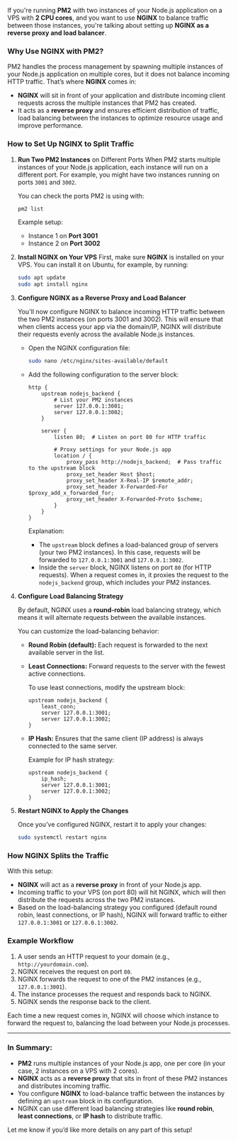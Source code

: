 If you're running **PM2** with two instances of your Node.js application on a VPS with **2 CPU cores**, and you want to use **NGINX** to balance traffic between those instances, you're talking about setting up **NGINX as a reverse proxy and load balancer**.

### Why Use NGINX with PM2?

PM2 handles the process management by spawning multiple instances of your Node.js application on multiple cores, but it does not balance incoming HTTP traffic. That’s where **NGINX** comes in:
- **NGINX** will sit in front of your application and distribute incoming client requests across the multiple instances that PM2 has created.
- It acts as a **reverse proxy** and ensures efficient distribution of traffic, load balancing between the instances to optimize resource usage and improve performance.

### How to Set Up NGINX to Split Traffic

1. **Run Two PM2 Instances** on Different Ports
   When PM2 starts multiple instances of your Node.js application, each instance will run on a different port. For example, you might have two instances running on ports `3001` and `3002`.

   You can check the ports PM2 is using with:

   ```bash
   pm2 list
   ```

   Example setup:
   - Instance 1 on **Port 3001**
   - Instance 2 on **Port 3002**

2. **Install NGINX on Your VPS**
   First, make sure **NGINX** is installed on your VPS. You can install it on Ubuntu, for example, by running:

   ```bash
   sudo apt update
   sudo apt install nginx
   ```

3. **Configure NGINX as a Reverse Proxy and Load Balancer**

   You'll now configure NGINX to balance incoming HTTP traffic between the two PM2 instances (on ports 3001 and 3002). This will ensure that when clients access your app via the domain/IP, NGINX will distribute their requests evenly across the available Node.js instances.

   - Open the NGINX configuration file:

     ```bash
     sudo nano /etc/nginx/sites-available/default
     ```

   - Add the following configuration to the server block:

     ```nginx
     http {
         upstream nodejs_backend {
             # List your PM2 instances
             server 127.0.0.1:3001;
             server 127.0.0.1:3002;
         }

         server {
             listen 80;  # Listen on port 80 for HTTP traffic

             # Proxy settings for your Node.js app
             location / {
                 proxy_pass http://nodejs_backend;  # Pass traffic to the upstream block
                 proxy_set_header Host $host;
                 proxy_set_header X-Real-IP $remote_addr;
                 proxy_set_header X-Forwarded-For $proxy_add_x_forwarded_for;
                 proxy_set_header X-Forwarded-Proto $scheme;
             }
         }
     }
     ```

     Explanation:
     - The `upstream` block defines a load-balanced group of servers (your two PM2 instances). In this case, requests will be forwarded to `127.0.0.1:3001` and `127.0.0.1:3002`.
     - Inside the `server` block, NGINX listens on port `80` (for HTTP requests). When a request comes in, it proxies the request to the `nodejs_backend` group, which includes your PM2 instances.

4. **Configure Load Balancing Strategy**

   By default, NGINX uses a **round-robin** load balancing strategy, which means it will alternate requests between the available instances.

   You can customize the load-balancing behavior:
   - **Round Robin (default):** Each request is forwarded to the next available server in the list.
   - **Least Connections:** Forward requests to the server with the fewest active connections.

     To use least connections, modify the upstream block:

     ```nginx
     upstream nodejs_backend {
         least_conn;
         server 127.0.0.1:3001;
         server 127.0.0.1:3002;
     }
     ```

   - **IP Hash:** Ensures that the same client (IP address) is always connected to the same server.

     Example for IP hash strategy:

     ```nginx
     upstream nodejs_backend {
         ip_hash;
         server 127.0.0.1:3001;
         server 127.0.0.1:3002;
     }
     ```

5. **Restart NGINX to Apply the Changes**

   Once you've configured NGINX, restart it to apply your changes:

   ```bash
   sudo systemctl restart nginx
   ```

### How NGINX Splits the Traffic

With this setup:
- **NGINX** will act as a **reverse proxy** in front of your Node.js app. 
- Incoming traffic to your VPS (on port 80) will hit NGINX, which will then distribute the requests across the two PM2 instances.
- Based on the load-balancing strategy you configured (default round robin, least connections, or IP hash), NGINX will forward traffic to either `127.0.0.1:3001` or `127.0.0.1:3002`.

### Example Workflow

1. A user sends an HTTP request to your domain (e.g., `http://yourdomain.com`).
2. NGINX receives the request on port `80`.
3. NGINX forwards the request to one of the PM2 instances (e.g., `127.0.0.1:3001`).
4. The instance processes the request and responds back to NGINX.
5. NGINX sends the response back to the client.

Each time a new request comes in, NGINX will choose which instance to forward the request to, balancing the load between your Node.js processes.

---

### In Summary:
- **PM2** runs multiple instances of your Node.js app, one per core (in your case, 2 instances on a VPS with 2 cores).
- **NGINX** acts as a **reverse proxy** that sits in front of these PM2 instances and distributes incoming traffic.
- You configure **NGINX** to load-balance traffic between the instances by defining an `upstream` block in its configuration.
- NGINX can use different load balancing strategies like **round robin**, **least connections**, or **IP hash** to distribute traffic.

Let me know if you’d like more details on any part of this setup!
